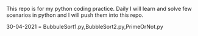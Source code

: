 This repo is for my python coding practice.
Daily I will learn and solve few scenarios in python and I will push them into this repo.

30-04-2021 = BubbuleSort1.py,BubbleSort2.py,PrimeOrNot.py
